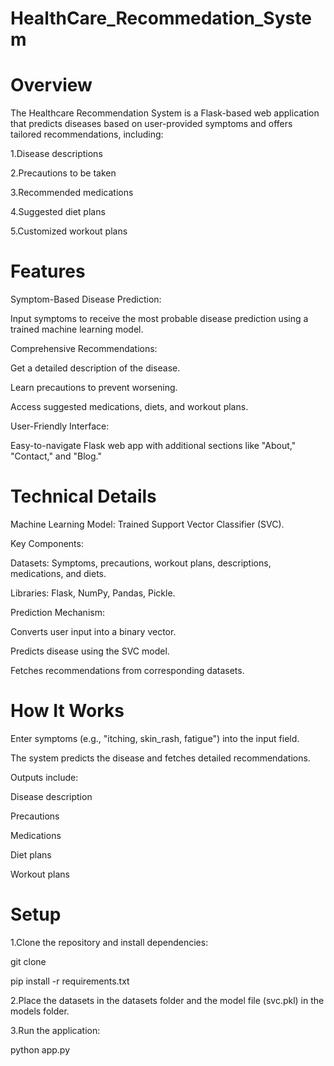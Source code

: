 # HealthCare_Recommedation_System

# Overview
The Healthcare Recommendation System is a Flask-based web application that predicts diseases based on user-provided symptoms and offers tailored recommendations, including:

1.Disease descriptions

2.Precautions to be taken

3.Recommended medications

4.Suggested diet plans

5.Customized workout plans

# Features

Symptom-Based Disease Prediction:

Input symptoms to receive the most probable disease prediction using a trained machine learning model.

Comprehensive Recommendations:

Get a detailed description of the disease.

Learn precautions to prevent worsening.

Access suggested medications, diets, and workout plans.

User-Friendly Interface:

Easy-to-navigate Flask web app with additional sections like "About," "Contact," and "Blog."

# Technical Details

Machine Learning Model: Trained Support Vector Classifier (SVC).

Key Components:

Datasets: Symptoms, precautions, workout plans, descriptions, medications, and diets.

Libraries: Flask, NumPy, Pandas, Pickle.

Prediction Mechanism:

Converts user input into a binary vector.

Predicts disease using the SVC model.

Fetches recommendations from corresponding datasets.

# How It Works

Enter symptoms (e.g., "itching, skin_rash, fatigue") into the input field.

The system predicts the disease and fetches detailed recommendations.

Outputs include:

Disease description

Precautions

Medications

Diet plans

Workout plans

# Setup
1.Clone the repository and install dependencies:

git clone <repository-url>

pip install -r requirements.txt

2.Place the datasets in the datasets folder and the model file (svc.pkl) in the models folder.

3.Run the application:

python app.py

